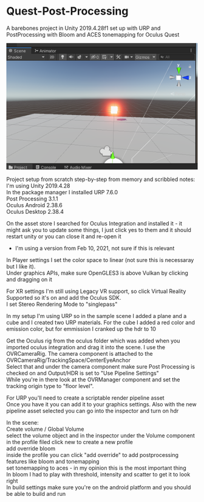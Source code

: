 # Quest-Post-Processing
A barebones project in Unity 2019.4.28f1 set up with URP and PostProcessing with Bloom and ACES tonemapping for Oculus Quest  

![Test Image](questPostProcessing.png)


Project setup from scratch step-by-step from memory and scribbled notes:  
I'm using Unity 2019.4.28  
In the package manager I installed URP 7.6.0  
Post Processing 3.1.1  
Oculus Android 2.38.6  
Oculus Desktop 2.38.4  

On the asset store I searched for Oculus Integration and installed it - it might ask you to update some things, I just click yes to them and it should restart unity or you can close it and re-open it  
  - I'm using a version from Feb 10, 2021, not sure if this is relevant  

In Player settings I set the color space to linear (not sure this is necessaray but I like it).  
Under graphics APIs, make sure OpenGLES3 is above Vulkan by clicking and dragging on it  

For XR settings I'm still using Legacy VR support, so click Virtual Reality Supported so it's on and add the Oculus SDK.  
I set Stereo Rendering Mode to "singlepass"  

In my setup I'm using URP so in the sample scene I added a plane and a cube and I created two URP materials. For the cube I added a red color and emission color, but for emmission I cranked up the hdr to 10  

Get the Oculus rig from the oculus folder which was added when you imported oculus integration and drag it into the scene. I use the OVRCameraRig. The camera component is attached to the OVRCameraRig/TrackingSpace/CenterEyeAnchor  
Select that and under the camera component make sure Post Processing is checked on and Output/HDR is set to "Use Pipeline Settings"  
While you're in there look at the OVRManager component and set the tracking origin type to "floor level".  

For URP you'll need to create a scriptable render pipeline asset  
Once you have it you can add it to your graphics settings. Also with the new pipeline asset selected you can go into the inspector and turn on hdr  

In the scene:  
Create volume / Global Volume  
select the volume object and in the inspector under the Volume component in the profile filed click new to create a new profile  
add override bloom  
inside the profile you can click "add override" to add postprocessing features like bloom and tonemapping  
set tonemapping to aces - in my opinion this is the most important thing  
In bloom I had to play with threshold, intensity and scatter to get it to look right  
In build settings make sure you're on the android platform and you should be able to build and run  
